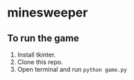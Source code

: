 # minesweeper
## To run the game
1. Install tkinter.
2. Clone this repo.
3. Open terminal and run ```python game.py```
